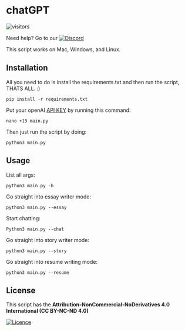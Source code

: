 # chatGPT  

![visitors](https://visitor-badge.glitch.me/badge?page_id=sahil-sagwekar2652.sahil-sagwekar2652&left_color=blue&right_color=red)  

Need help? Go to our [![Discord](https://img.shields.io/badge/Discord-%235865F2.svg?style=for-the-badge&logo=discord&logoColor=white)](https://discord.gg/qgnR8CCRE3)  

This script works on Mac, Windows, and Linux.  

## Installation  

All you need to do is install the requirements.txt and then run the script, THATS ALL. :)
```
pip install -r requirements.txt
```

Put your openAI [API KEY](https://platform.openai.com/account/api-keys) by running this command:
```
nano +13 main.py
```
Then just run the script by doing:

```
python3 main.py
```



## Usage

List all args:
```
python3 main.py -h
```
Go straight into essay writer mode:
```
python3 main.py --essay
```
Start chatting:
```
Python3 main.py --chat
```
Go straight into story writer mode:
```
python3 main.py --story
```
Go straight into resume writing mode:
```
python3 main.py --resume
```


## License

This script has the __Attribution-NonCommercial-NoDerivatives 4.0 International (CC BY-NC-ND 4.0)__  

[![Licence](https://img.shields.io/static/v1?label=LICENSE&message=CC%20BY-NC-ND%204.0&color=green?style=for-the-badge)](LICENSE)  
